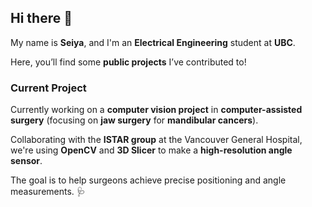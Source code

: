 ## Hi there 👋

My name is **Seiya**, and I'm an **Electrical Engineering** student at **UBC**. 

Here, you’ll find some **public projects** I’ve contributed to!

### Current Project
Currently working on a **computer vision project** in **computer-assisted surgery** (focusing on **jaw surgery** for **mandibular cancers**). 

Collaborating with the **ISTAR group** at the Vancouver General Hospital, we're using **OpenCV** and **3D Slicer** to make a **high-resolution angle sensor**. 

The goal is to help surgeons achieve precise positioning and angle measurements. 🩺
